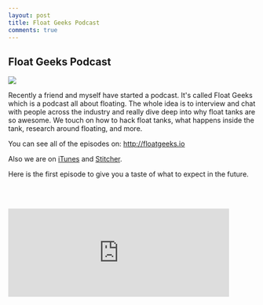```yaml
---
layout: post
title: Float Geeks Podcast
comments: true
---
```


<h2>Float Geeks Podcast</h2>

<a href="http://floatgeeks.io" target="blank"><img class="img50" src="{{ site.baseurl }}/images/floatgeeks/floatgeeks_logo.jpg" /></a>

Recently a friend and myself have started a podcast. It's called Float Geeks which is a podcast all about floating.  The whole idea is to interview and chat with people across the industry and really dive deep into why float tanks are so awesome.  We touch on how to hack float tanks, what happens inside the tank, research around floating, and more.

You can see all of the episodes on: <a href="http://floatgeeks.io" target="blank">http://floatgeeks.io</a>

Also we are on <a href="https://itunes.apple.com/us/podcast/float-geeks/id1058855632?mt=2" target="blank">iTunes</a> and <a href="http://www.stitcher.com/podcast/float-geeks" target="blank">Stitcher</a>.

Here is the first episode to give you a taste of what to expect in the future.

<br><br>

<iframe scrolling="no" frameborder="0" style="width:100%;max-width:450px;height:180px;border:0;overflow:hidden;" width="400" height="180" src="http://app.stitcher.com/splayer/f/77331/42274195?el=0&refid=stpr"></iframe>

